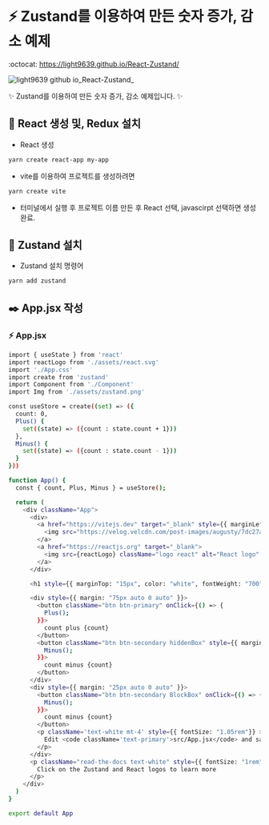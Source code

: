 # :zap: Zustand를 이용하여 만든 숫자 증가, 감소 예제
:octocat: https://light9639.github.io/React-Zustand/

![light9639 github io_React-Zustand_](https://user-images.githubusercontent.com/95972251/201828524-f7c939c8-528c-4845-8efd-3de6a6f5c13d.png)

:sparkles: Zustand를 이용하여 만든 숫자 증가, 감소 예제입니다. :sparkles:

## :tada: React 생성 및, Redux 설치
- React 생성
```bash
yarn create react-app my-app
```

- vite를 이용하여 프로젝트를 생성하려면

```bash
yarn create vite
```
- 터미널에서 실행 후 프로젝트 이름 만든 후 React 선택, javascirpt 선택하면 생성 완료.

## 🚝 Zustand 설치
- Zustand 설치 명령어
```bash
yarn add zustand
```

## ✒️ App.jsx 작성
### :zap: App.jsx
```bash
import { useState } from 'react'
import reactLogo from './assets/react.svg'
import './App.css'
import create from 'zustand'
import Component from './Component'
import Img from './assets/zustand.png'

const useStore = create((set) => ({
  count: 0,
  Plus() {
    set((state) => ({count : state.count + 1}))
  },
  Minus() {
    set((state) => ({count : state.count - 1}))
  }
}))

function App() {
  const { count, Plus, Minus } = useStore();

  return (
    <div className="App">
      <div>
        <a href="https://vitejs.dev" target="_blank" style={{ marginLeft: "-25px", marginRight: "-50px" }}>
          <img src="https://velog.velcdn.com/post-images/augusty/7dc27aa0-0563-11ea-8b40-6b6b6ae34645/bear.png" class="logo" alt="Vite logo" />
        </a>
        <a href="https://reactjs.org" target="_blank">
          <img src={reactLogo} className="logo react" alt="React logo" />
        </a>
      </div>

      <h1 style={{ marginTop: "15px", color: "white", fontWeight: "700" }}>React + Zustand</h1>

      <div style={{ margin: "75px auto 0 auto" }}>
        <button className="btn btn-primary" onClick={() => {
          Plus();
        }}>
          count plus {count}
        </button>
        <button className="btn btn-secondary hiddenBox" style={{ marginLeft: "15px" }} onClick={() => {
          Minus();
        }}>
          count minus {count}
        </button>
      </div>
      <div style={{ margin: "25px auto 0 auto" }}>
        <button className="btn btn-secondary BlockBox" onClick={() => {
          Minus();
        }}>
          count minus {count}
        </button>
        <p className='text-white mt-4' style={{ fontSize: "1.05rem"}} >
          Edit <code className='text-primary'>src/App.jsx</code> and save to test HMR
        </p>
      </div>
      <p className="read-the-docs text-white" style={{ fontSize: "1rem", marginTop: "65px" }}>
        Click on the Zustand and React logos to learn more
      </p>
    </div>
  )
}

export default App
```
